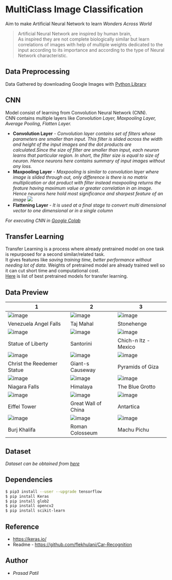 # MultiClass Image Classification
Aim to make Artificial Neural Network to learn *Wonders Across World*
> Artificial Neural Network are inspired by human brain,<br>
As inspired they are not complete biologically similar but learn correlations of images with help of multiple weights dedicated to the input according to its importance and according to the type of Neural Network characteristic.
## Data Preprocessing
Data Gathered by downloading Google Images with [Python Library](https://pypi.org/project/google_images_download/) 

## CNN
Model consist of learning from Convolution Neural Network (CNN).<br>
CNN contains multiple layers like *Convolution Layer, Maxpooling Layer, Average Pooling, Flatten Layer.<br>*
 - **Convolution Layer** - *Convolution layer contains set of filters whose parameters are smaller than input. This filter is slided across the width and height of the input images and the dot products are calculated.Since the size of filter are smaller than input, each neuron learns that particular region. In short, the filter size is equal to size of neuron. Hence neurons here contains summary of input images without any loss.*
 - **Maxpooling Layer** - *Maxpooling is similar to convolution layer where image is slided through out, only difference is there is no matrix multiplication or dot product with filter instead maxpooling returns the feature having maximum value or greater correlation in an image. Hence neurons here hold most significance and sharpest feature of an image*
 ![](https://miro.medium.com/max/1421/1*2SWb6CmxzbPZijmevFbe-g.jpeg)
 - **Flattening Layer** - *It is used at a final stage to convert multi dimensional vector to one dimensional or in a single column* 

*For executing CNN in [Google Colab](https://colab.research.google.com/github/prasadpatil99/multiclass_image_classification/blob/master/Data%20Processing.ipynb)*<br>


## Transfer Learning 
Transfer Learning is a process where already pretrained model on one task is repurposed for a second similar/related task.<br> It gives features like *saving training time, better performance without needing lot of data*. Weights of pretrained model are already trained well so it can cut short time and computational cost. <br>
[Here](https://www.it4nextgen.com/keras-image-classification-models/) is list of best pretrained models for transfer learning. <br>
## Data Preview
1 | 2 | 3 |
|---|---|---|
|![image](https://raw.githubusercontent.com/prasadpatil99/multiclass_image_classification/master/assets/venenzula.jpg)  | ![image](https://raw.githubusercontent.com/prasadpatil99/multiclass_image_classification/master/assets/taj%20mahal.jpeg) | ![image](https://raw.githubusercontent.com/prasadpatil99/multiclass_image_classification/master/assets/stonehenge.jpg)|
|Venezuela Angel Falls|Taj Mahal|Stonehenge|
|![image](https://raw.githubusercontent.com/prasadpatil99/multiclass_image_classification/master/assets/statue%20of%20liberty.jpg)  | ![image](https://raw.githubusercontent.com/prasadpatil99/multiclass_image_classification/master/assets/santorini.jpg) | ![image](https://raw.githubusercontent.com/prasadpatil99/multiclass_image_classification/master/assets/Chich-n%20Itz%20.jpg)|
|Statue of Liberty|Santorini|Chich-n Itz - Mexico|
|![image](https://raw.githubusercontent.com/prasadpatil99/multiclass_image_classification/master/assets/Christ%20the%20Reedemer%20Statue.jpg)  | ![image](https://raw.githubusercontent.com/prasadpatil99/multiclass_image_classification/master/assets/Giant-s%20Causeway.jpg) | ![image](https://raw.githubusercontent.com/prasadpatil99/multiclass_image_classification/master/assets/pyramid.jpg)|
|Christ the Reedemer Statue|Giant-s Causeway|Pyramids of Giza|
|![image](https://raw.githubusercontent.com/prasadpatil99/multiclass_image_classification/master/assets/niagara%20falls.jpg) | ![image](https://raw.githubusercontent.com/prasadpatil99/multiclass_image_classification/master/assets/himalaya.jpg)| ![image](https://raw.githubusercontent.com/prasadpatil99/multiclass_image_classification/master/assets/blue%20grotto.jpg)|
|Niagara Falls|Himalaya|The Blue Grotto|
|![image](https://raw.githubusercontent.com/prasadpatil99/multiclass_image_classification/master/assets/eiffel%20tower.jpg) | ![image](https://raw.githubusercontent.com/prasadpatil99/multiclass_image_classification/master/assets/great%20wall%20of%20china.jpg)|![image](https://raw.githubusercontent.com/prasadpatil99/multiclass_image_classification/master/assets/antartica.jpg) |
|Eiffel Tower|Great Wall of China|Antartica|
|![image](https://raw.githubusercontent.com/prasadpatil99/multiclass_image_classification/master/assets/burj%20khalifa.jpeg)  | ![image](https://raw.githubusercontent.com/prasadpatil99/multiclass_image_classification/master/assets/Roman%20Colosseum.jpg) | ![image](https://raw.githubusercontent.com/prasadpatil99/multiclass_image_classification/master/assets/machu%20picchu.jpg)|
|Burj Khalifa|Roman Colosseum |Machu Pichu|

## Dataset
*Dataset can be obtained from [here](https://drive.google.com/open?id=1fMHqRMeiq-i5iaNryW1oqmD5tlcDWOow)*

## Dependencies 
``` sh
$ pip3 install --user --upgrade tensorflow
$ pip install Keras
$ pip install glob2
$ pip install opencv2
$ pip install scikit-learn
```

## Reference
 - https://keras.io/ <br>
 - Readme - https://github.com/flekhulani/Car-Recognition

## Author
- *Prasad Patil*
